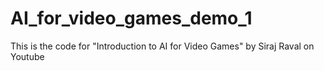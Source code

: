 # AI_for_video_games_demo_1
This is the code for "Introduction to AI for Video Games" by Siraj Raval on Youtube
